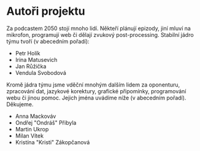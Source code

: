 # Autoři projektu

Za podcastem 2050 stojí mnoho lidí. Někteří plánují epizody, jiní mluví na mikrofon, programují web či dělají zvukový post-processing. Stabilní jádro týmu tvoří (v abecedním pořadí):

* Petr Holík
* Irina Matusevich
* Jan Růžička
* Vendula Svobodová

Kromě jádra týmu jsme vděční mnohým dalším lidem za oponenturu, zpracování dat, jazykové korektury, grafické připomínky, programování webu či jinou pomoc. Jejich jména uvádíme níže (v abecedním pořadí). Děkujeme.

* Anna Mackováv
* Ondřej "Ondráš" Přibyla
* Martin Ukrop
* Milan Vítek
* Kristína "Kristi" Zákopčanová
